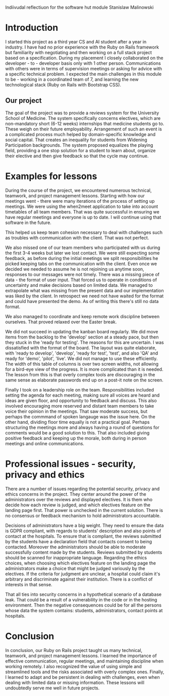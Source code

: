 

Indiivudal reflectiuon for the software hut module
Stanislaw Malinowski

# Introduction

I started this project as a third year CS and AI student after a year in industry.
I have had no prior experience with the Ruby on Rails framework but familiarity with negotiating and then working on a full stack project based on a specification. 
During my placement I closely collaborated on the developer - to - developer basis only with 1 other person. Communications with others were in terms of supervision meetings or asking for advice with a specific technical problem.
I expected the main challenges in this module to be - working in a coordinated team of 7, and learning the new technological stack (Ruby on Rails with Bootstrap CSS).

## Our project
The goal of the project was to provide a reviews system for the University School of Medicine. The system specifically concerns electives, which are non-mandatory short (6-12 weeks) internships that medicine students go to. These weigh on their future employability.
Arrangement of such an event is a complicated process much helped by domain-specific knowledge and social capital.
That creates an inequality for students from Widening Participation backgrounds.
The system proposed equalizes the playing field, providing a one stop solution for a student to learn about, organize their elective and then give feedback so that the cycle may continue.


# Examples for lessons
During the course of the project, we encountered numerous technical, teamwork, and project management lessons. 
Starting with how our meetings went - there were many iterations of the process of setting up meetings. We were using the when2meet application to take into account timetables of all team members.
That was quite successful in ensuring we have regular meetings and everyone is up to date.
I will continue using that software in the future.

This helped us keep team cohesion necessary to deal with challenges such as troubles with communication with the client. That was not perfect.

We also missed one of our team members who participated with us during the first 3-4 weeks but later we lost contact. We were still expecting some feedback, as before during the initial meetings we split responsibilities he picked keeping tabs on the communication with the client.
Even once we decided we needed to assume he is not rejoining us anytime soon, responses to our messages were not timely. 
There was a missing piece of data - the format of user input.
That forced us to operate in conditions of uncertainty and make decisions based on limited data.
We managed to extrapolate what was missing from the present data and our implementation was liked by the client. In retrospect we need not have waited for the format and could have presented the demo. As of writing this there's still no data format.

We also managed to coordinate and keep remote work discipline between ourselves. That proved relaxed over the Easter break. 

We did not succeed in updating the kanban board regularly. We did move items from the backlog to the 'develop' section at a steady pace, but then they stuck in the 'ready for testing'. 
The reasons for this are uncertain.
I was dissatisfied with the format of the board. The layout was quite elaborate, with 'ready to develop', 'develop', 'ready for test', 'test', and also 'QA' and ready for 'demo', 'pilot', 'live'. We did not manage to use these efficiently. The width of this table of columns is over two screen widths, not allowing for a bird-eye view of the progress. It is more complicated than it is needed. 
The lesson from this is that overly complex tools are discouraging in the same sense as elaborate passwords end up on a post-it note on the screen.

Finally I took on a leadership role on the team. Responsibilities included setting the agenda for each meeting, making sure all voices are heard and ideas are given floor, and opportunity to feedback and discuss. 
This also involved encouraging more reserved and distant team members to take voice their opinion in the meetings. That saw moderate success, but perhaps the commmand of spoken langauge was the issue here.
On the other hand, dividing floor time equally is not a practical goal. Perhaps structuring the meetings more and always having a round of questions for comments would be a good solution to this.
That also included giving positive feedback and keeping up the morale, both during in person meetings and online communications. 


# Professional issues - security, privacy and ethics

There are a number of issues regarding the potential security, privacy and ethics concerns in the project. They center around the power of the administrators over the reviews and displayed electives. It is them who decide how each review is judged, and which electives feature on the landing page first. That power is unchecked in the current solution. There is no consensus or feedback mechanism to hold administrators accountable. 


Decisions of administrators have a big weight. They need to ensure the data is GDPR compliant, with regards to students' description and also points of contact at the hospitals. To ensure that is compliant, the reviews submitted by the students have a declaration field that contacts consent to being contacted. 
Moreover the administrators should be able to moderate successfully content made by the students. Reviews submitted by students should be scanned for inappropriate language.
Regarding the ethics choices, when choosing which electives feature on the landing page the administrators make a choice that might be judged variously by the electives. If the criteria for judgment are unclear, a hospital could claim it's arbitrary and discriminate against their institution. There is a conflict of interests in that sense.

That all ties into security concerns in a hypothetical scenario of a database leak. That could be a result of a vulnerability in the code or in the hosting environment.
Then the negative consequences could be for all the persons whose data the system contains: students, administrators, contact points at hospitals.

# Conclusion
In conclusion, our Ruby on Rails project taught us many technical, teamwork, and project management lessons. I learned the importance of effective communication, regular meetings, and maintaining discipline when working remotely. I also recognized the value of using simple and streamlined tools and the risks associated with overly complex ones.
Finally, I learned to adapt and be persistent in dealing with challenges, even when dealing with limited data or missing information. These lessons will undoubtedly serve me well in future projects.



